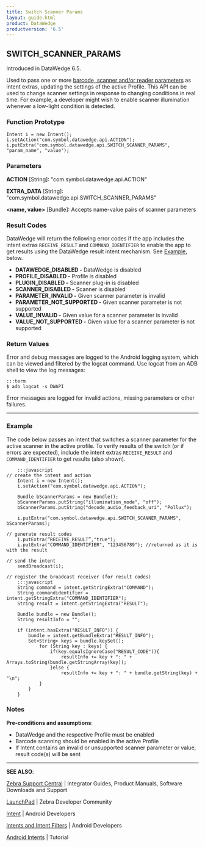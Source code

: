 ```yaml
---
title: Switch Scanner Params
layout: guide.html
product: DataWedge
productversion: '6.5'
---
```


## SWITCH_SCANNER_PARAMS

Introduced in DataWedge 6.5. 

Used to pass one or more [barcode, scanner and/or reader parameters](../../input/barcode/#decoderselection) as intent extras, updating the settings of the active Profile. This API can be used to change scanner settings in response to changing conditions in real time. For example, a developer might wish to enable scanner illumination whenever a low-light condition is detected. 

### Function Prototype

	Intent i = new Intent();
	i.setAction("com.symbol.datawedge.api.ACTION");
	i.putExtra("com.symbol.datawedge.api.SWITCH_SCANNER_PARAMS", "param_name", "value");

### Parameters
**ACTION** [String]: "com.symbol.datawedge.api.ACTION"

**EXTRA_DATA** [String]: "com.symbol.datawedge.api.SWITCH_SCANNER_PARAMS"

**&lt;name, value&gt;** [Bundle]: Accepts name-value pairs of scanner parameters

### Result Codes

DataWedge will return the following error codes if the app includes the intent extras `RECEIVE_RESULT` and `COMMAND_IDENTIFIER` to enable the app to get results using the DataWedge result intent mechanism. See [Example](#example), below. 

* **DATAWEDGE_DISABLED -** DataWedge is disabled
* **PROFILE_DISABLED -** Profile is disabled
* **PLUGIN_DISABLED -** Scanner plug-in is disabled
* **SCANNER_DISABLED -** Scanner is disabled
* **PARAMETER_INVALID -** Given scanner parameter is invalid
* **PARAMETER_NOT_SUPPORTED -** Given scanner parameter is not supported
* **VALUE_INVALID -** Given value for a scanner parameter is invalid
* **VALUE_NOT_SUPPORTED -** Given value for a scanner parameter is not supported

### Return Values

Error and debug messages are logged to the Android logging system, which can be viewed and filtered by the logcat command. Use logcat from an ADB shell to view the log messages:

	:::term
	$ adb logcat -s DWAPI

Error messages are logged for invalid actions, missing parameters or other failures.

-----

### Example

The code below passes an intent that switches a scanner parameter for the active scanner in the active profile. To verify results of the switch (or if errors are expected), include the intent extras `RECEIVE_RESULT` and `COMMAND_IDENTIFIER` to get results (also shown).

		:::javascript
	// create the intent and action
		Intent i = new Intent();
		i.setAction("com.symbol.datawedge.api.ACTION");

		Bundle bScannerParams = new Bundle();
		bScannerParams.putString("illumination_mode", "off");
		bScannerParams.putString("decode_audio_feedback_uri", "Pollux");

		i.putExtra("com.symbol.datawedge.api.SWITCH_SCANNER_PARAMS", bScannerParams);

	// generate result codes
		i.putExtra(“RECEIVE_RESULT”,"true");
		i.putExtra("COMMAND_IDENTIFIER", "123456789"); //returned as it is with the result

	// send the intent
		sendBroadcast(i);

	// register the broadcast receiver (for result codes)
		:::javascript
		String command = intent.getStringExtra("COMMAND");
		String commandidentifier = intent.getStringExtra("COMMAND_IDENTIFIER");
		String result = intent.getStringExtra("RESULT");

		Bundle bundle = new Bundle();
		String resultInfo = "";

		if (intent.hasExtra("RESULT_INFO")) {
			bundle = intent.getBundleExtra("RESULT_INFO");
			Set<String> keys = bundle.keySet();
			    for (String key : keys) {
			        if(key.equalsIgnoreCase("RESULT_CODE")){
			            resultInfo += key + ": " + Arrays.toString(bundle.getStringArray(key));
			        }else {
			            resultInfo += key + ": " + bundle.getString(key) + "\n";
		        }
		    }
		}

### Notes

**Pre-conditions and assumptions**:

* DataWedge and the respective Profile must be enabled
* Barcode scanning should be enabled in the active Profile
* If Intent contains an invalid or unsupported scanner parameter or value, result code(s) will be sent

-----

**SEE ALSO**:

[Zebra Support Central](https://www.zebra.com/us/en/support-downloads.html) | Integrator Guides, Product Manuals, Software Downloads and Support

[LaunchPad](https://developer.zebra.com/welcome) | Zebra Developer Community

[Intent](https://developer.android.com/reference/android/content/Intent.html) | Android Developers

[Intents and Intent Filters](http://developer.android.com/guide/components/intents-filters.html) | Android Developers

[Android Intents](http://www.vogella.com/tutorials/AndroidIntent/article.html) | Tutorial
